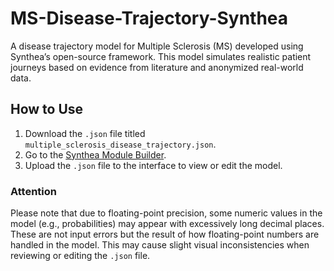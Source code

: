 # MS-Disease-Trajectory-Synthea
A disease trajectory model for Multiple Sclerosis (MS) developed using Synthea’s open-source framework. This model simulates realistic patient journeys based on evidence from literature and anonymized real-world data.

## How to Use

1. Download the `.json` file titled `multiple_sclerosis_disease_trajectory.json`.
2. Go to the [Synthea Module Builder](https://synthetichealth.github.io/module-builder/).
3. Upload the `.json` file to the interface to view or edit the model.

### Attention

Please note that due to floating-point precision, some numeric values in the model (e.g., probabilities) may appear with excessively long decimal places. These are not input errors but the result of how floating-point numbers are handled in the model. This may  cause slight visual inconsistencies when reviewing or editing the `.json` file.

